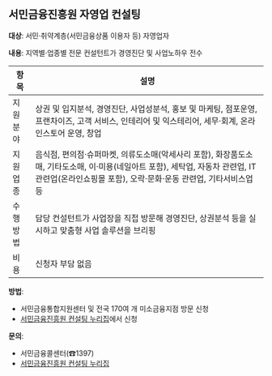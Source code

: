 ## 서민금융진흥원 자영업 컨설팅

**대상**: 
서민·취약계층(서민금융상품 이용자 등) 자영업자

**내용**: 
지역별·업종별 전문 컨설턴트가 경영진단 및 사업노하우 전수

| 항목       | 설명                                                                                                                                                                                                                                       |
|------------|--------------------------------------------------------------------------------------------------------------------------------------------------------------------------------------------------------------------------------------------|
| 지원분야   | 상권 및 입지분석, 경영진단, 사업성분석, 홍보 및 마케팅, 점포운영, 프랜차이즈, 고객 서비스, 인테리어 및 익스테리어, 세무·회계, 온라인스토어 운영, 창업                                                               |
| 지원업종   | 음식점, 편의점·슈퍼마켓, 의류도소매(악세사리 포함), 화장품도소매, 기타도소매, 이·미용(네일아트 포함), 세탁업, 자동차 관련업, IT관련업(온라인쇼핑몰 포함), 오락·문화·운동 관련업, 기타서비스업 등 |
| 수행방법   | 담당 컨설턴트가 사업장을 직접 방문해 경영진단, 상권분석 등을 실시하고 맞춤형 사업 솔루션을 브리핑                                                                                                      |
| 비용       | 신청자 부담 없음                                                                                                                                                                                                                            |

**방법**: 
- 서민금융통합지원센터 및 전국 170여 개 미소금융지점 방문 신청
- [서민금융진흥원 컨설팅 누리집](http://con.kinfa.or.kr)에서 신청

**문의**: 
- 서민금융콜센터(☎1397)
- [서민금융진흥원 컨설팅 누리집](http://con.kinfa.or.kr)
